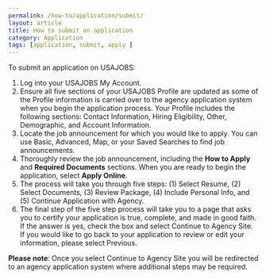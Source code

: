 ```yaml
---
permalink: /how-to/application/submit/
layout: article
title: How to submit an application
category: Application
tags: [application, submit, apply ]
---
```


To submit an application on USAJOBS:

1. Log into your USAJOBS My Account.
2. Ensure all five sections of your USAJOBS Profile are updated as some of the Profile information is carried over to the agency application system when you begin the application process. Your Profile includes the following sections: Contact Information, Hiring Eligibility, Other, Demographic, and Account Information.
3. Locate the job announcement for which you would like to apply. You can use Basic, Advanced, Map, or your Saved Searches to find job announcements.
4. Thoroughly review the job announcement, including the **How to Apply** and **Required Documents** sections. When you are ready to begin the application, select **Apply Online**.
5. The process will take you through five steps: (1) Select Resume, (2) Select Documents, (3) Review Package, (4) Include Personal Info, and (5) Continue Application with Agency.
6.  The final step of the five step process will take you to a page that asks you to certify your application is true, complete, and made in good faith. If the answer is yes, check the box and select Continue to Agency Site. If you would like to go back to your application to review or edit your information, please select Previous.

**Please note**: Once you select Continue to Agency Site you will be redirected to an agency application system where additional steps may be required.
